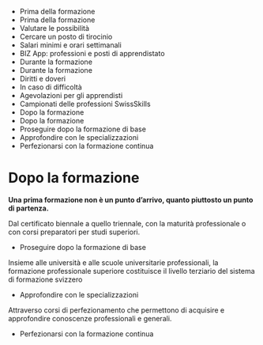   * Prima della formazione
  * Prima della formazione
  * Valutare le possibilità
  * Cercare un posto di tirocinio
  * Salari minimi e orari settimanali
  * BIZ App: professioni e posti di apprendistato
  * Durante la formazione
  * Durante la formazione
  * Diritti e doveri
  * In caso di difficoltà
  * Agevolazioni per gli apprendisti
  * Campionati delle professioni SwissSkills
  * Dopo la formazione
  * Dopo la formazione
  * Proseguire dopo la formazione di base
  * Approfondire con le specializzazioni
  * Perfezionarsi con la formazione continua

#  Dopo la formazione

**Una prima formazione non è un punto d’arrivo, quanto piuttosto un punto di
partenza.**

Dal certificato biennale a quello triennale, con la maturità professionale o
con corsi preparatori per studi superiori.

  * Proseguire dopo la formazione di base

  
Insieme alle università e alle scuole universitarie professionali, la
formazione professionale superiore costituisce il livello terziario del
sistema di formazione svizzero

  * Approfondire con le specializzazioni

  
Attraverso corsi di perfezionamento che permettono di acquisire e approfondire
conoscenze professionali e generali.

  * Perfezionarsi con la formazione continua

